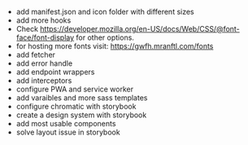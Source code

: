 - add manifest.json and icon folder with different sizes
- add more hooks
- Check https://developer.mozilla.org/en-US/docs/Web/CSS/@font-face/font-display for other options.
- for hosting more fonts visit: https://gwfh.mranftl.com/fonts
- add fetcher
- add error handle
- add endpoint wrappers
- add interceptors
- configure PWA and service worker
- add varaibles and more sass templates
- configure chromatic with storybook
- create a design system with storybook
- add most usable components
- solve layout issue in storybook
